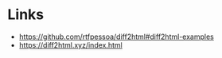 # Links
- https://github.com/rtfpessoa/diff2html#diff2html-examples
- https://diff2html.xyz/index.html
